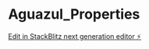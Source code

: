 # Aguazul_Properties

[Edit in StackBlitz next generation editor ⚡️](https://stackblitz.com/~/github.com/Scotterbrain/Aguazul_Properties)